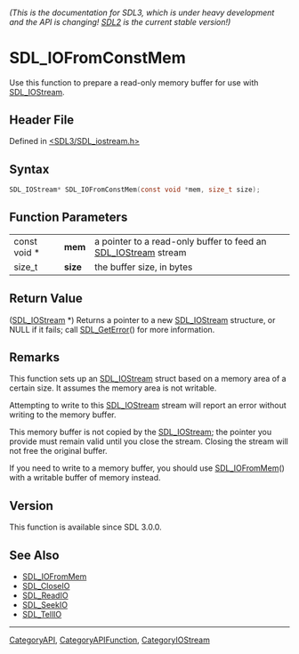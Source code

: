###### (This is the documentation for SDL3, which is under heavy development and the API is changing! [SDL2](https://wiki.libsdl.org/SDL2/) is the current stable version!)
# SDL_IOFromConstMem

Use this function to prepare a read-only memory buffer for use with [SDL_IOStream](SDL_IOStream).

## Header File

Defined in [<SDL3/SDL_iostream.h>](https://github.com/libsdl-org/SDL/blob/main/include/SDL3/SDL_iostream.h)

## Syntax

```c
SDL_IOStream* SDL_IOFromConstMem(const void *mem, size_t size);
```

## Function Parameters

|              |          |                                                                                |
| ------------ | -------- | ------------------------------------------------------------------------------ |
| const void * | **mem**  | a pointer to a read-only buffer to feed an [SDL_IOStream](SDL_IOStream) stream |
| size_t       | **size** | the buffer size, in bytes                                                      |

## Return Value

([SDL_IOStream](SDL_IOStream) *) Returns a pointer to a new
[SDL_IOStream](SDL_IOStream) structure, or NULL if it fails; call
[SDL_GetError](SDL_GetError)() for more information.

## Remarks

This function sets up an [SDL_IOStream](SDL_IOStream) struct based on a
memory area of a certain size. It assumes the memory area is not writable.

Attempting to write to this [SDL_IOStream](SDL_IOStream) stream will report
an error without writing to the memory buffer.

This memory buffer is not copied by the [SDL_IOStream](SDL_IOStream); the
pointer you provide must remain valid until you close the stream. Closing
the stream will not free the original buffer.

If you need to write to a memory buffer, you should use
[SDL_IOFromMem](SDL_IOFromMem)() with a writable buffer of memory instead.

## Version

This function is available since SDL 3.0.0.

## See Also

- [SDL_IOFromMem](SDL_IOFromMem)
- [SDL_CloseIO](SDL_CloseIO)
- [SDL_ReadIO](SDL_ReadIO)
- [SDL_SeekIO](SDL_SeekIO)
- [SDL_TellIO](SDL_TellIO)

----
[CategoryAPI](CategoryAPI), [CategoryAPIFunction](CategoryAPIFunction), [CategoryIOStream](CategoryIOStream)

